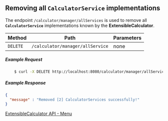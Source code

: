 ## Removing all **`CalculatorService`** implementations

The endpoint  `/calculator/manager/allServices` is used to remove all **`CalculatorService`** implementations 
known by the **ExtensibleCalculator**.

| Method | Path                              | Parameters                  |
| ------ | --------------------------------- | --------------------------- |
| `DELETE`  | `/calculator/manager/allService`  | none         |

##### Example Request
```bash
    $ curl -X DELETE http://localhost:8080/calculator/manager/allServices
```

##### Example Response

```json
{
  "message" : "Removed [2] CalculatorServices successfully!"
}
```

[ExtensibleCalculator API - Menu](./API_menu.md)